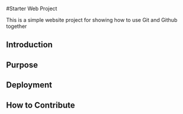 #Starter Web Project

This is a simple website project for
showing how to use Git and Github together

## Introduction 
## Purpose
## Deployment
## How to Contribute